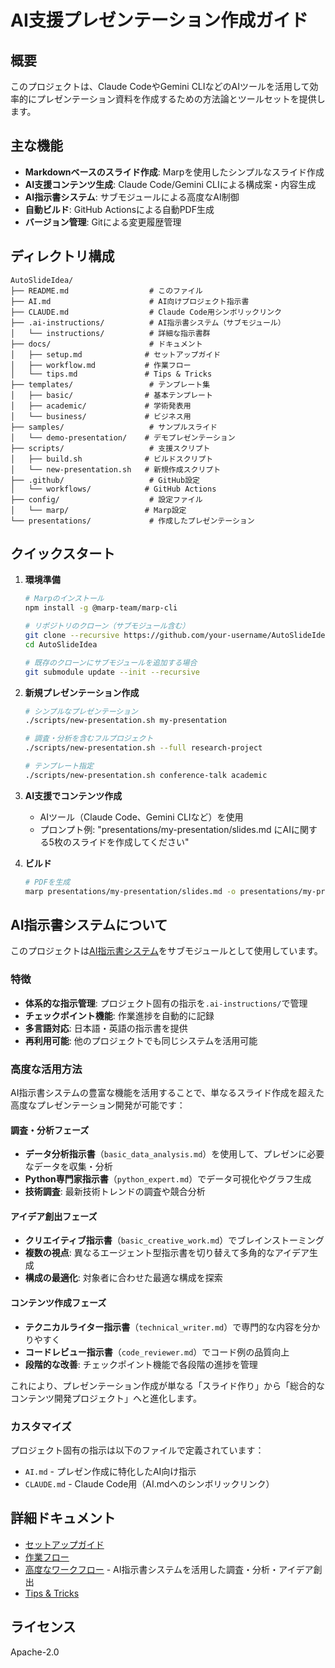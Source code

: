 # AI支援プレゼンテーション作成ガイド

## 概要

このプロジェクトは、Claude CodeやGemini CLIなどのAIツールを活用して効率的にプレゼンテーション資料を作成するための方法論とツールセットを提供します。

## 主な機能

- **Markdownベースのスライド作成**: Marpを使用したシンプルなスライド作成
- **AI支援コンテンツ生成**: Claude Code/Gemini CLIによる構成案・内容生成
- **AI指示書システム**: サブモジュールによる高度なAI制御
- **自動ビルド**: GitHub Actionsによる自動PDF生成
- **バージョン管理**: Gitによる変更履歴管理

## ディレクトリ構成

```
AutoSlideIdea/
├── README.md                  # このファイル
├── AI.md                      # AI向けプロジェクト指示書
├── CLAUDE.md                  # Claude Code用シンボリックリンク
├── .ai-instructions/          # AI指示書システム（サブモジュール）
│   └── instructions/          # 詳細な指示書群
├── docs/                      # ドキュメント
│   ├── setup.md              # セットアップガイド
│   ├── workflow.md           # 作業フロー
│   └── tips.md               # Tips & Tricks
├── templates/                 # テンプレート集
│   ├── basic/                # 基本テンプレート
│   ├── academic/             # 学術発表用
│   └── business/             # ビジネス用
├── samples/                   # サンプルスライド
│   └── demo-presentation/    # デモプレゼンテーション
├── scripts/                   # 支援スクリプト
│   ├── build.sh              # ビルドスクリプト
│   └── new-presentation.sh   # 新規作成スクリプト
├── .github/                   # GitHub設定
│   └── workflows/            # GitHub Actions
├── config/                    # 設定ファイル
│   └── marp/                 # Marp設定
└── presentations/             # 作成したプレゼンテーション
```

## クイックスタート

1. **環境準備**
   ```bash
   # Marpのインストール
   npm install -g @marp-team/marp-cli
   
   # リポジトリのクローン（サブモジュール含む）
   git clone --recursive https://github.com/your-username/AutoSlideIdea.git
   cd AutoSlideIdea
   
   # 既存のクローンにサブモジュールを追加する場合
   git submodule update --init --recursive
   ```

2. **新規プレゼンテーション作成**
   ```bash
   # シンプルなプレゼンテーション
   ./scripts/new-presentation.sh my-presentation
   
   # 調査・分析を含むフルプロジェクト
   ./scripts/new-presentation.sh --full research-project
   
   # テンプレート指定
   ./scripts/new-presentation.sh conference-talk academic
   ```

3. **AI支援でコンテンツ作成**
   - AIツール（Claude Code、Gemini CLIなど）を使用
   - プロンプト例: "presentations/my-presentation/slides.md にAIに関する5枚のスライドを作成してください"

4. **ビルド**
   ```bash
   # PDFを生成
   marp presentations/my-presentation/slides.md -o presentations/my-presentation/output.pdf
   ```

## AI指示書システムについて

このプロジェクトは[AI指示書システム](https://github.com/dobachi/AI_Instruction_Sheet)をサブモジュールとして使用しています。

### 特徴

- **体系的な指示管理**: プロジェクト固有の指示を`.ai-instructions/`で管理
- **チェックポイント機能**: 作業進捗を自動的に記録
- **多言語対応**: 日本語・英語の指示書を提供
- **再利用可能**: 他のプロジェクトでも同じシステムを活用可能

### 高度な活用方法

AI指示書システムの豊富な機能を活用することで、単なるスライド作成を超えた高度なプレゼンテーション開発が可能です：

#### 調査・分析フェーズ
- **データ分析指示書**（`basic_data_analysis.md`）を使用して、プレゼンに必要なデータを収集・分析
- **Python専門家指示書**（`python_expert.md`）でデータ可視化やグラフ生成
- **技術調査**: 最新技術トレンドの調査や競合分析

#### アイデア創出フェーズ
- **クリエイティブ指示書**（`basic_creative_work.md`）でブレインストーミング
- **複数の視点**: 異なるエージェント型指示書を切り替えて多角的なアイデア生成
- **構成の最適化**: 対象者に合わせた最適な構成を探索

#### コンテンツ作成フェーズ
- **テクニカルライター指示書**（`technical_writer.md`）で専門的な内容を分かりやすく
- **コードレビュー指示書**（`code_reviewer.md`）でコード例の品質向上
- **段階的な改善**: チェックポイント機能で各段階の進捗を管理

これにより、プレゼンテーション作成が単なる「スライド作り」から「総合的なコンテンツ開発プロジェクト」へと進化します。

### カスタマイズ

プロジェクト固有の指示は以下のファイルで定義されています：

- `AI.md` - プレゼン作成に特化したAI向け指示
- `CLAUDE.md` - Claude Code用（AI.mdへのシンボリックリンク）

## 詳細ドキュメント

- [セットアップガイド](docs/setup.md)
- [作業フロー](docs/workflow.md)
- [高度なワークフロー](docs/advanced-workflow.md) - AI指示書システムを活用した調査・分析・アイデア創出
- [Tips & Tricks](docs/tips.md)

## ライセンス

Apache-2.0